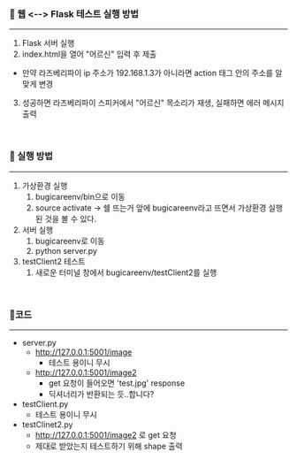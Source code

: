 ### 🌷 웹 <--> Flask 테스트 실행 방법

------
1. Flask 서버 실행
2. index.html을 열어 "어르신" 입력 후 제출
- 만약 라즈베리파이 ip 주소가 192.168.1.3가 아니라면 action 태그 안의 주소를 알맞게 변경
3. 성공하면 라즈베리파이 스피커에서 "어르신" 목소리가 재생, 실패하면 에러 메시지 출력

</br>

### 🍒 실행 방법

------

1. 가상환경 실행
   1. bugicareenv/bin으로 이동
   2. source activate -> 쉘 뜨는거 앞에 bugicareenv라고 뜨면서 가상환경 실행된 것을 볼 수 있다.
2. 서버 실행
   1. bugicareenv로 이동
   2. python server.py
3. testClient2 테스트
   1. 새로운 터미널 창에서 bugicareenv/testClient2를 실행

</br>

### 📍코드

------

- server.py
  - http://127.0.0.1:5001/image
    - 테스트 용이니 무시
  - http://127.0.0.1:5001/image2
    - get 요청이 들어오면 'test.jpg' response
    - 딕셔너리가 반환되는 듯..합니다?
- testClient.py
  - 테스트 용이니 무시
- testClinet2.py
  - http://127.0.0.1:5001/image2 로 get 요청
  - 제대로 받았는지 테스트하기 위해 shape 출력